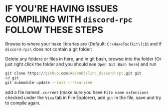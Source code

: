 # IF YOU'RE HAVING ISSUES COMPILING WITH `discord-rpc` FOLLOW THESE STEPS

Browse to where your haxe libraries are (Default: `C:\HaxeToolkit\lib`) and if `discord-rpc\` does not contain a git folder:

Delete any folders or files in here, and in git bash, browse into the folder (Or just right click the folder and you should see `Open Git Bash here`) and run
```bat
git clone https://github.com/Aidan63/linc_discord-rpc.git git
cd git
git submodule update --init --recursive
```

add a file named `.current` (make sure you have `File name extensions` checked under the `View` tab in File Explorer), add `git` in the file, save and try to compile again.